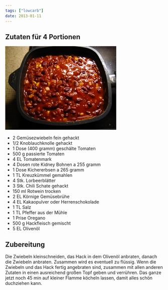 ```yaml
---
tags: ["lowcarb"]
date: 2013-01-11
---
```


## Zutaten für 4 Portionen
![](../uploads/chili-con-carne-spezial.jpg)

- 2         Gemüsezwiebeln fein gehackt
- 1/2       Knoblauchknolle gehackt
- 1 Dose (400 gramm) geschälte Tomaten
- 500 g     passierte Tomaten
- 4 EL      Tomatenmark
- 4 Dosen   rote Kidney Bohnen a 255 gramm
- 1 Dose        Kichererbsen a 265 gramm
- 1 TL      Kreuzkümmel gemahlen
- 4 Stk.        Lorbeerblätter
- 3 Stk.        Chili Schate gehackt
- 150 ml        Rotwein trocken
- 2 EL          Körnige Gemüsebrühe
- 4 EL          Kakaopulver oder Herrenschokolade
- 1 TL          Salz
- 1 TL          Pfeffer aus der Mühle
- 1 Prise       Oregano
- 500 g     Hackfleisch gemischt
- 5 EL          Olivenöl

## Zubereitung
Die Zwiebeln kleinschneiden, das Hack in dem Olivenöl anbraten, danach die Zwiebeln anbraten. Zusammen wird es eventuell zu flüssig.
Wenn die Zwiebeln und das Hack fertig angebraten sind, zusammen mit allen anderen Zutaten in einen ausreichend großen Topf geben und verrühren.
Das ganze jetzt noch 45 min auf kleiner Flamme köcheln lassen, damit alles schön duchziehen kann.
